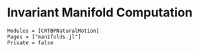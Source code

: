 # Invariant Manifold Computation
```@autodocs
Modules = [CRTBPNaturalMotion]
Pages = ["manifolds.jl"]
Private = false
```